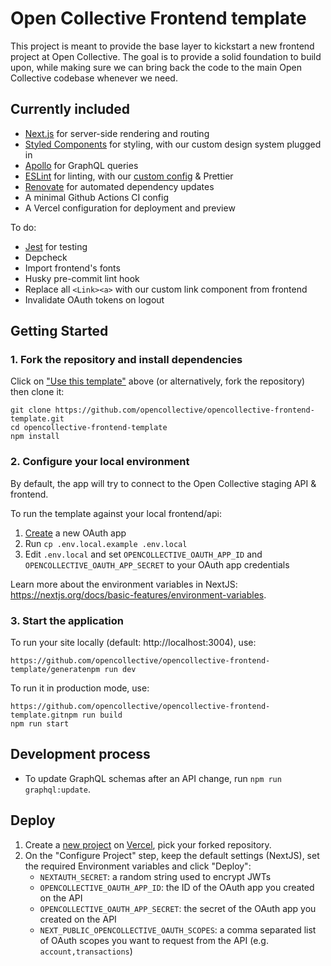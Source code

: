 # Open Collective Frontend template

This project is meant to provide the base layer to kickstart a new frontend project at Open Collective. The goal is to provide a solid foundation to build upon, while making sure we can bring back the code to the main Open Collective codebase whenever we need.

## Currently included

- [Next.js](https://nextjs.org/) for server-side rendering and routing
- [Styled Components](https://www.styled-components.com/) for styling, with our custom design system plugged in
- [Apollo](https://www.apollographql.com/) for GraphQL queries
- [ESLint](https://eslint.org/) for linting, with our [custom config](https://github.com/opencollective/eslint-config-opencollective) & Prettier
- [Renovate](https://renovatebot.com/) for automated dependency updates
- A minimal Github Actions CI config
- A Vercel configuration for deployment and preview

To do:

- [Jest](https://jestjs.io/) for testing
- Depcheck
- Import frontend's fonts
- Husky pre-commit lint hook
- Replace all `<Link><a>` with our custom link component from frontend
- Invalidate OAuth tokens on logout

## Getting Started

### 1. Fork the repository and install dependencies

Click on ["Use this template"](https://github.com/opencollective/opencollective-frontend-template/generate) above (or alternatively, fork the repository) then clone it:

```
git clone https://github.com/opencollective/opencollective-frontend-template.git
cd opencollective-frontend-template
npm install
```

### 2. Configure your local environment

By default, the app will try to connect to the Open Collective staging API & frontend.

To run the template against your local frontend/api:

1. [Create](https://docs.opencollective.com/help/developers/oauth#creating-an-oauth-app) a new OAuth app
2. Run `cp .env.local.example .env.local`
3. Edit `.env.local` and set `OPENCOLLECTIVE_OAUTH_APP_ID` and `OPENCOLLECTIVE_OAUTH_APP_SECRET` to your OAuth app credentials

Learn more about the environment variables in NextJS: https://nextjs.org/docs/basic-features/environment-variables.

### 3. Start the application

To run your site locally (default: http://localhost:3004), use:

```
https://github.com/opencollective/opencollective-frontend-template/generatenpm run dev
```

To run it in production mode, use:

```
https://github.com/opencollective/opencollective-frontend-template.gitnpm run build
npm run start
```

## Development process

- To update GraphQL schemas after an API change, run `npm run graphql:update`.

## Deploy

1. Create a [new project](https://vercel.com/docs/concepts/projects/overview#creating-a-project) on [Vercel](https://vercel.com/new/opencollective), pick your forked repository.
2. On the "Configure Project" step, keep the default settings (NextJS), set the required Environment variables and click "Deploy":
   - `NEXTAUTH_SECRET`: a random string used to encrypt JWTs
   - `OPENCOLLECTIVE_OAUTH_APP_ID`: the ID of the OAuth app you created on the API
   - `OPENCOLLECTIVE_OAUTH_APP_SECRET`: the secret of the OAuth app you created on the API
   - `NEXT_PUBLIC_OPENCOLLECTIVE_OAUTH_SCOPES`: a comma separated list of OAuth scopes you want to request from the API (e.g. `account,transactions`)
